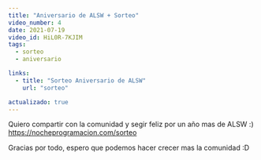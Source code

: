 ```yaml
---
title: "Aniversario de ALSW + Sorteo"
video_number: 4
date: 2021-07-19
video_id: HiL0R-7KJIM
tags:
  - sorteo
  - aniversario

links:
  - title: "Sorteo Aniversario de ALSW"
    url: "sorteo"

actualizado: true
---
```


Quiero compartir con la comunidad y segir feliz por un año mas de ALSW :) https://nocheprogramacion.com/sorteo

Gracias por todo, espero que podemos hacer crecer mas la comunidad :D
